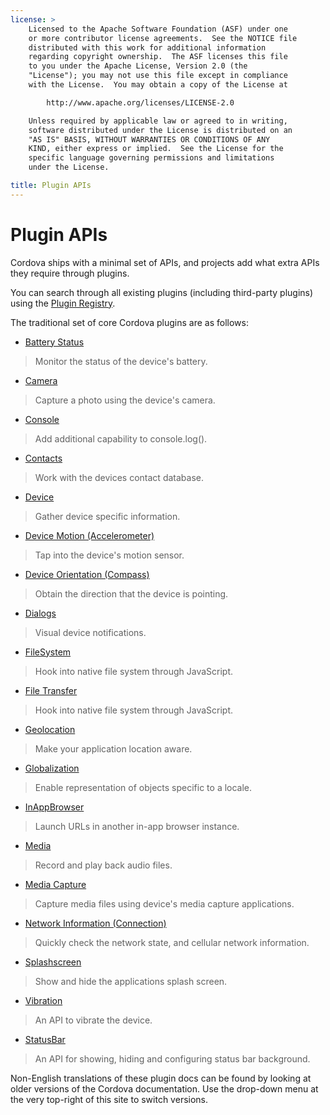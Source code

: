 ```yaml
---
license: >
    Licensed to the Apache Software Foundation (ASF) under one
    or more contributor license agreements.  See the NOTICE file
    distributed with this work for additional information
    regarding copyright ownership.  The ASF licenses this file
    to you under the Apache License, Version 2.0 (the
    "License"); you may not use this file except in compliance
    with the License.  You may obtain a copy of the License at

        http://www.apache.org/licenses/LICENSE-2.0

    Unless required by applicable law or agreed to in writing,
    software distributed under the License is distributed on an
    "AS IS" BASIS, WITHOUT WARRANTIES OR CONDITIONS OF ANY
    KIND, either express or implied.  See the License for the
    specific language governing permissions and limitations
    under the License.

title: Plugin APIs
---
```


# Plugin APIs

Cordova ships with a minimal set of APIs, and projects add what extra APIs they require through plugins.

You can search through all existing plugins (including third-party plugins) using the [Plugin Registry](http://plugins.cordova.io/).

The traditional set of core Cordova plugins are as follows:

- [Battery Status](http://plugins.cordova.io/#/package/org.apache.cordova.battery-status)
> Monitor the status of the device's battery.

- [Camera](http://plugins.cordova.io/#/package/org.apache.cordova.camera)
> Capture a photo using the device's camera.

- [Console](http://plugins.cordova.io/#/package/org.apache.cordova.console)
> Add additional capability to console.log().

- [Contacts](http://plugins.cordova.io/#/package/org.apache.cordova.contacts)
> Work with the devices contact database.

- [Device](http://plugins.cordova.io/#/package/org.apache.cordova.device)
> Gather device specific information.

- [Device Motion (Accelerometer)](http://plugins.cordova.io/#/package/org.apache.cordova.device-motion)
> Tap into the device's motion sensor.

- [Device Orientation (Compass)](http://plugins.cordova.io/#/package/org.apache.cordova.device-orientation)
> Obtain the direction that the device is pointing.

- [Dialogs](http://plugins.cordova.io/#/package/org.apache.cordova.dialogs)
> Visual device notifications.

- [FileSystem](http://plugins.cordova.io/#/package/org.apache.cordova.file)
> Hook into native file system through JavaScript.

- [File Transfer](http://plugins.cordova.io/#/package/org.apache.cordova.file-transfer)
> Hook into native file system through JavaScript.

- [Geolocation](http://plugins.cordova.io/#/package/org.apache.cordova.geolocation)
> Make your application location aware.

- [Globalization](http://plugins.cordova.io/#/package/org.apache.cordova.globalization)
> Enable representation of objects specific to a locale.

- [InAppBrowser](http://plugins.cordova.io/#/package/org.apache.cordova.inappbrowser)
> Launch URLs in another in-app browser instance.

- [Media](http://plugins.cordova.io/#/package/org.apache.cordova.media)
> Record and play back audio files.

- [Media Capture](http://plugins.cordova.io/#/package/org.apache.cordova.media-capture)
> Capture media files using device's media capture applications.

- [Network Information (Connection)](http://plugins.cordova.io/#/package/org.apache.cordova.network-information)
> Quickly check the network state, and cellular network information.

- [Splashscreen](http://plugins.cordova.io/#/package/org.apache.cordova.splashscreen)
> Show and hide the applications splash screen.

- [Vibration](http://plugins.cordova.io/#/package/org.apache.cordova.vibration)
> An API to vibrate the device.

- [StatusBar](https://github.com/apache/cordova-plugin-statusbar/blob/master/doc/index.md)
> An API for showing, hiding and configuring status bar background.

Non-English translations of these plugin docs can be found by looking at older versions of the Cordova documentation.
Use the drop-down menu at the very top-right of this site to switch versions.

